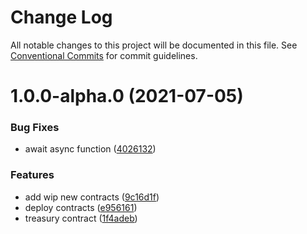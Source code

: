 # Change Log

All notable changes to this project will be documented in this file.
See [Conventional Commits](https://conventionalcommits.org) for commit guidelines.

# 1.0.0-alpha.0 (2021-07-05)


### Bug Fixes

* await async function ([4026132](https://github.com/KYVENetwork/kyve/commit/4026132fad8e5341f72085ab8957d386147da6c4))


### Features

* add wip new contracts ([9c16d1f](https://github.com/KYVENetwork/kyve/commit/9c16d1f9941b179dea4da3476cf17f195f84d86e))
* deploy contracts ([e956161](https://github.com/KYVENetwork/kyve/commit/e956161197cee0f2db0d3e9610529ffcdc27a656))
* treasury contract ([1f4adeb](https://github.com/KYVENetwork/kyve/commit/1f4adebcaf25265ad501da7ca6c51ca8684e7fd4))
